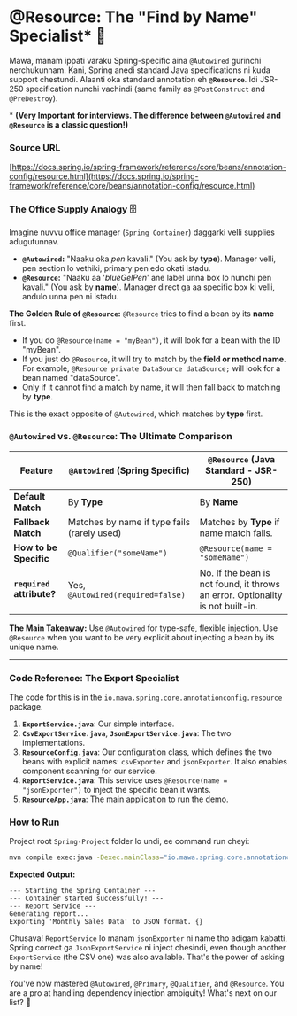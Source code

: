 # @Resource: The "Find by Name" Specialist* 🔎

Mawa, manam ippati varaku Spring-specific aina `@Autowired` gurinchi nerchukunnam. Kani, Spring anedi standard Java specifications ni kuda support chestundi. Alaanti oka standard annotation eh **`@Resource`**. Idi JSR-250 specification nunchi vachindi (same family as `@PostConstruct` and `@PreDestroy`).

\* **(Very Important for interviews. The difference between `@Autowired` and `@Resource` is a classic question!)**

### Source URL
[https://docs.spring.io/spring-framework/reference/core/beans/annotation-config/resource.html](https://docs.spring.io/spring-framework/reference/core/beans/annotation-config/resource.html)

### The Office Supply Analogy 🗄️
Imagine nuvvu office manager (`Spring Container`) daggarki velli supplies adugutunnav.
-   **`@Autowired`:** "Naaku oka *pen* kavali." (You ask by **type**). Manager velli, pen section lo vethiki, primary pen edo okati istadu.
-   **`@Resource`:** "Naaku aa '*blueGelPen*' ane label unna box lo nunchi pen kavali." (You ask by **name**). Manager direct ga aa specific box ki velli, andulo unna pen ni istadu.

**The Golden Rule of `@Resource`:**
`@Resource` tries to find a bean by its **name** first.
-   If you do `@Resource(name = "myBean")`, it will look for a bean with the ID "myBean".
-   If you just do `@Resource`, it will try to match by the **field or method name**. For example, `@Resource private DataSource dataSource;` will look for a bean named "dataSource".
-   Only if it cannot find a match by name, it will then fall back to matching by **type**.

This is the exact opposite of `@Autowired`, which matches by **type** first.

### `@Autowired` vs. `@Resource`: The Ultimate Comparison
| Feature         | `@Autowired` (Spring Specific)              | `@Resource` (Java Standard - JSR-250)       |
| --------------- | ------------------------------------------- | ------------------------------------------- |
| **Default Match** | By **Type**                                 | By **Name**                                 |
| **Fallback Match**| Matches by name if type fails (rarely used) | Matches by **Type** if name match fails.    |
| **How to be Specific**| `@Qualifier("someName")`                  | `@Resource(name = "someName")`              |
| **`required` attribute?** | Yes, `@Autowired(required=false)`       | No. If the bean is not found, it throws an error. Optionality is not built-in. |

**The Main Takeaway:** Use `@Autowired` for type-safe, flexible injection. Use `@Resource` when you want to be very explicit about injecting a bean by its unique name.

---
### Code Reference: The Export Specialist
The code for this is in the `io.mawa.spring.core.annotationconfig.resource` package.

1.  **`ExportService.java`**: Our simple interface.
2.  **`CsvExportService.java`**, **`JsonExportService.java`**: The two implementations.
3.  **`ResourceConfig.java`**: Our configuration class, which defines the two beans with explicit names: `csvExporter` and `jsonExporter`. It also enables component scanning for our service.
4.  **`ReportService.java`**: This service uses `@Resource(name = "jsonExporter")` to inject the specific bean it wants.
5.  **`ResourceApp.java`**: The main application to run the demo.

### How to Run
Project root `Spring-Project` folder lo undi, ee command run cheyi:
```bash
mvn compile exec:java -Dexec.mainClass="io.mawa.spring.core.annotationconfig.resource.ResourceApp"
```
**Expected Output:**
```
--- Starting the Spring Container ---
--- Container started successfully! ---
--- Report Service ---
Generating report...
Exporting 'Monthly Sales Data' to JSON format. {}
```
Chusava! `ReportService` lo manam `jsonExporter` ni name tho adigam kabatti, Spring correct ga `JsonExportService` ni inject chesindi, even though another `ExportService` (the CSV one) was also available. That's the power of asking by name!

You've now mastered `@Autowired`, `@Primary`, `@Qualifier`, and `@Resource`. You are a pro at handling dependency injection ambiguity! What's next on our list? 💪
